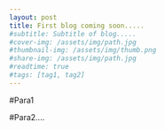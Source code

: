 ```yaml
---
layout: post
title: First blog coming soon.....
#subtitle: Subtitle of blog.....
#cover-img: /assets/img/path.jpg
#thumbnail-img: /assets/img/thumb.png
#share-img: /assets/img/path.jpg
#readtime: true
#tags: [tag1, tag2]
---
```


#Para1

#Para2....

